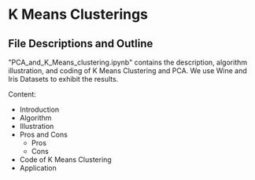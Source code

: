 # K Means Clusterings
## File Descriptions and Outline
"PCA_and_K_Means_clustering.ipynb" contains the description, algorithm illustration, and coding of K Means Clustering and PCA. We use Wine and Iris Datasets to exhibit the results.

Content:
- Introduction
- Algorithm
- Illustration
- Pros and Cons
    - Pros
    - Cons
- Code of K Means Clustering
- Application